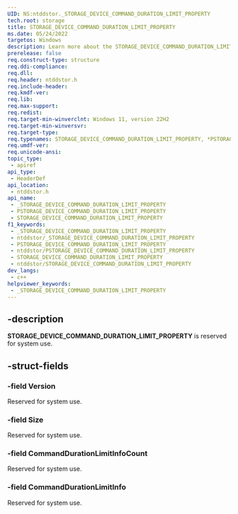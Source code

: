 ```yaml
---
UID: NS:ntddstor._STORAGE_DEVICE_COMMAND_DURATION_LIMIT_PROPERTY
tech.root: storage
title: STORAGE_DEVICE_COMMAND_DURATION_LIMIT_PROPERTY
ms.date: 05/24/2022
targetos: Windows
description: Learn more about the STORAGE_DEVICE_COMMAND_DURATION_LIMIT_PROPERTY structure.
prerelease: false
req.construct-type: structure
req.ddi-compliance: 
req.dll: 
req.header: ntddstor.h
req.include-header: 
req.kmdf-ver: 
req.lib: 
req.max-support: 
req.redist: 
req.target-min-winverclnt: Windows 11, version 22H2
req.target-min-winversvr: 
req.target-type: 
req.typenames: STORAGE_DEVICE_COMMAND_DURATION_LIMIT_PROPERTY, *PSTORAGE_DEVICE_COMMAND_DURATION_LIMIT_PROPERTY
req.umdf-ver: 
req.unicode-ansi: 
topic_type:
 - apiref
api_type:
 - HeaderDef
api_location:
 - ntddstor.h
api_name:
 - _STORAGE_DEVICE_COMMAND_DURATION_LIMIT_PROPERTY
 - PSTORAGE_DEVICE_COMMAND_DURATION_LIMIT_PROPERTY
 - STORAGE_DEVICE_COMMAND_DURATION_LIMIT_PROPERTY
f1_keywords:
 - _STORAGE_DEVICE_COMMAND_DURATION_LIMIT_PROPERTY
 - ntddstor/_STORAGE_DEVICE_COMMAND_DURATION_LIMIT_PROPERTY
 - PSTORAGE_DEVICE_COMMAND_DURATION_LIMIT_PROPERTY
 - ntddstor/PSTORAGE_DEVICE_COMMAND_DURATION_LIMIT_PROPERTY
 - STORAGE_DEVICE_COMMAND_DURATION_LIMIT_PROPERTY
 - ntddstor/STORAGE_DEVICE_COMMAND_DURATION_LIMIT_PROPERTY
dev_langs:
 - c++
helpviewer_keywords:
 - _STORAGE_DEVICE_COMMAND_DURATION_LIMIT_PROPERTY
---
```


## -description

**STORAGE_DEVICE_COMMAND_DURATION_LIMIT_PROPERTY** is reserved for system use.

## -struct-fields

### -field Version

Reserved for system use.

### -field Size

Reserved for system use.

### -field CommandDurationLimitInfoCount

Reserved for system use.

### -field CommandDurationLimitInfo

Reserved for system use.
